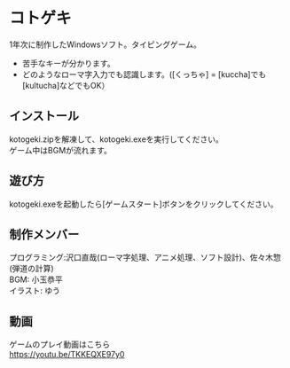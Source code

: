 # コトゲキ
1年次に制作したWindowsソフト。タイピングゲーム。  
* 苦手なキーが分かります。
* どのようなローマ字入力でも認識します。([くっちゃ] = [kuccha]でも[kultucha]などでもOK）

## インストール
kotogeki.zipを解凍して、kotogeki.exeを実行してください。  
ゲーム中はBGMが流れます。

## 遊び方
kotogeki.exeを起動したら[ゲームスタート]ボタンをクリックしてください。  

## 制作メンバー
プログラミング:沢口直哉(ローマ字処理、アニメ処理、ソフト設計)、佐々木惣(弾道の計算)  
BGM: 小玉恭平  
イラスト: ゆう  

## 動画
ゲームのプレイ動画はこちら  
<https://youtu.be/TKKEQXE97y0>
